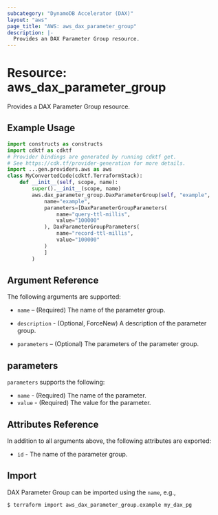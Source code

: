 ```yaml
---
subcategory: "DynamoDB Accelerator (DAX)"
layout: "aws"
page_title: "AWS: aws_dax_parameter_group"
description: |-
  Provides an DAX Parameter Group resource.
---
```


# Resource: aws_dax_parameter_group

Provides a DAX Parameter Group resource.

## Example Usage

```python
import constructs as constructs
import cdktf as cdktf
# Provider bindings are generated by running cdktf get.
# See https://cdk.tf/provider-generation for more details.
import ...gen.providers.aws as aws
class MyConvertedCode(cdktf.TerraformStack):
    def __init__(self, scope, name):
        super().__init__(scope, name)
        aws.dax_parameter_group.DaxParameterGroup(self, "example",
            name="example",
            parameters=[DaxParameterGroupParameters(
                name="query-ttl-millis",
                value="100000"
            ), DaxParameterGroupParameters(
                name="record-ttl-millis",
                value="100000"
            )
            ]
        )
```

## Argument Reference

The following arguments are supported:

* `name` – (Required) The name of the parameter group.

* `description` - (Optional, ForceNew) A description of the parameter group.

* `parameters` – (Optional) The parameters of the parameter group.

## parameters

`parameters` supports the following:

* `name` - (Required) The name of the parameter.
* `value` - (Required) The value for the parameter.

## Attributes Reference

In addition to all arguments above, the following attributes are exported:

* `id` - The name of the parameter group.

## Import

DAX Parameter Group can be imported using the `name`, e.g.,

```
$ terraform import aws_dax_parameter_group.example my_dax_pg
```

<!-- cache-key: cdktf-0.17.0-pre.15 input-a47239e45e8abca9a83d0ad41efc8e22f2d2c8aabb1944b1de56f02163e95c6e -->
